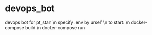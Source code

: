 # devops_bot
devops bot for pt_start \n
specify .env by urself \n
to start: \n
docker-compose build \n
docker-compose run
